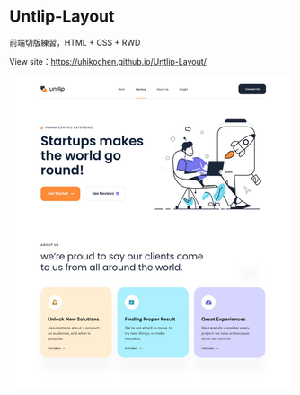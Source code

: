 # Untlip-Layout

前端切版練習，HTML + CSS + RWD

View site：https://uhikochen.github.io/Untlip-Layout/

![image](https://github.com/UhikoChen/Untlip-Layout/blob/main/Images/design.jpeg)